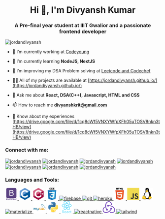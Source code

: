 <h1 align="center">Hi 👋, I'm Divyansh Kumar</h1>
<h3 align="center">A Pre-final year student at IIIT Gwalior and a passionate frontend developer</h3>

<p align="left"> <img src="https://komarev.com/ghpvc/?username=jordandivyansh&label=Profile%20views&color=0e75b6&style=flat" alt="jordandivyansh" /> </p>

- 🔭 I’m currently working at [Codeyoung](https://www.codeyoung.com/)

- 🌱 I’m currently learning **NodeJS, NextJS**

- 👯 I’m improving my DSA Problem solving at [Leetcode and Codechef](https://leetcode.com/jordandivyansh/)

- 👨‍💻 All of my projects are available at [https://jordandivyansh.github.io/](https://jordandivyansh.github.io/)

- 💬 Ask me about **React, DSA(C++), Javascript, HTML and CSS**

- 📫 How to reach me **divyanshkrit@gmail.com**

- 📄 Know about my experiences [https://drive.google.com/file/d/1cq8cWf5VNXYWfpXFh05uTOSV8nkn3tHB/view](https://drive.google.com/file/d/1cq8cWf5VNXYWfpXFh05uTOSV8nkn3tHB/view)

<h3 align="left">Connect with me:</h3>
<p align="left">
<a href="https://twitter.com/jordandivyansh" target="blank"><img align="center" src="https://raw.githubusercontent.com/rahuldkjain/github-profile-readme-generator/master/src/images/icons/Social/twitter.svg" alt="jordandivyansh" height="30" width="40" /></a>
<a href="https://linkedin.com/in/jordandivyansh" target="blank"><img align="center" src="https://raw.githubusercontent.com/rahuldkjain/github-profile-readme-generator/master/src/images/icons/Social/linked-in-alt.svg" alt="jordandivyansh" height="30" width="40" /></a>
<a href="https://fb.com/jordandivyansh" target="blank"><img align="center" src="https://raw.githubusercontent.com/rahuldkjain/github-profile-readme-generator/master/src/images/icons/Social/facebook.svg" alt="jordandivyansh" height="30" width="40" /></a>
<a href="https://instagram.com/jordandivyansh" target="blank"><img align="center" src="https://raw.githubusercontent.com/rahuldkjain/github-profile-readme-generator/master/src/images/icons/Social/instagram.svg" alt="jordandivyansh" height="30" width="40" /></a>
<a href="https://www.codechef.com/users/jordandivyansh" target="blank"><img align="center" src="https://cdn.jsdelivr.net/npm/simple-icons@3.1.0/icons/codechef.svg" alt="jordandivyansh" height="30" width="40" /></a>
<a href="https://www.leetcode.com/jordandivyansh" target="blank"><img align="center" src="https://raw.githubusercontent.com/rahuldkjain/github-profile-readme-generator/master/src/images/icons/Social/leet-code.svg" alt="jordandivyansh" height="30" width="40" /></a>
<a href="https://discord.gg/jordandivyansh#6669" target="blank"><img align="center" src="https://raw.githubusercontent.com/rahuldkjain/github-profile-readme-generator/master/src/images/icons/Social/discord.svg" alt="jordandivyansh" height="30" width="40" /></a>
</p>

<h3 align="left">Languages and Tools:</h3>
<p align="left"> <a href="https://getbootstrap.com" target="_blank"> <img src="https://raw.githubusercontent.com/devicons/devicon/master/icons/bootstrap/bootstrap-plain-wordmark.svg" alt="bootstrap" width="40" height="40"/> </a> <a href="https://www.cprogramming.com/" target="_blank"> <img src="https://raw.githubusercontent.com/devicons/devicon/master/icons/c/c-original.svg" alt="c" width="40" height="40"/> </a> <a href="https://www.w3schools.com/cpp/" target="_blank"> <img src="https://raw.githubusercontent.com/devicons/devicon/master/icons/cplusplus/cplusplus-original.svg" alt="cplusplus" width="40" height="40"/> </a> <a href="https://www.w3schools.com/css/" target="_blank"> <img src="https://raw.githubusercontent.com/devicons/devicon/master/icons/css3/css3-original-wordmark.svg" alt="css3" width="40" height="40"/> </a> <a href="https://firebase.google.com/" target="_blank"> <img src="https://www.vectorlogo.zone/logos/firebase/firebase-icon.svg" alt="firebase" width="40" height="40"/> </a> <a href="https://git-scm.com/" target="_blank"> <img src="https://www.vectorlogo.zone/logos/git-scm/git-scm-icon.svg" alt="git" width="40" height="40"/> </a> <a href="https://heroku.com" target="_blank"> <img src="https://www.vectorlogo.zone/logos/heroku/heroku-icon.svg" alt="heroku" width="40" height="40"/> </a> <a href="https://www.w3.org/html/" target="_blank"> <img src="https://raw.githubusercontent.com/devicons/devicon/master/icons/html5/html5-original-wordmark.svg" alt="html5" width="40" height="40"/> </a> <a href="https://developer.mozilla.org/en-US/docs/Web/JavaScript" target="_blank"> <img src="https://raw.githubusercontent.com/devicons/devicon/master/icons/javascript/javascript-original.svg" alt="javascript" width="40" height="40"/> </a> <a href="https://www.linux.org/" target="_blank"> <img src="https://raw.githubusercontent.com/devicons/devicon/master/icons/linux/linux-original.svg" alt="linux" width="40" height="40"/> </a> <a href="https://materializecss.com/" target="_blank"> <img src="https://raw.githubusercontent.com/prplx/svg-logos/5585531d45d294869c4eaab4d7cf2e9c167710a9/svg/materialize.svg" alt="materialize" width="40" height="40"/> </a> <a href="https://www.mysql.com/" target="_blank"> <img src="https://raw.githubusercontent.com/devicons/devicon/master/icons/mysql/mysql-original-wordmark.svg" alt="mysql" width="40" height="40"/> </a> <a href="https://www.python.org" target="_blank"> <img src="https://raw.githubusercontent.com/devicons/devicon/master/icons/python/python-original.svg" alt="python" width="40" height="40"/> </a> <a href="https://reactjs.org/" target="_blank"> <img src="https://raw.githubusercontent.com/devicons/devicon/master/icons/react/react-original-wordmark.svg" alt="react" width="40" height="40"/> </a> <a href="https://reactnative.dev/" target="_blank"> <img src="https://reactnative.dev/img/header_logo.svg" alt="reactnative" width="40" height="40"/> </a> <a href="https://redux.js.org" target="_blank"> <img src="https://raw.githubusercontent.com/devicons/devicon/master/icons/redux/redux-original.svg" alt="redux" width="40" height="40"/> </a> <a href="https://tailwindcss.com/" target="_blank"> <img src="https://www.vectorlogo.zone/logos/tailwindcss/tailwindcss-icon.svg" alt="tailwind" width="40" height="40"/> </a> </p>
